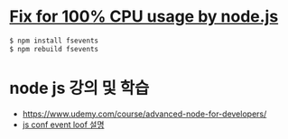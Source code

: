 # [Fix for 100% CPU usage by node.js](https://medium.com/@manusajith/fix-for-100-cpu-usage-by-node-js-529916100aa6)

```zsh
$ npm install fsevents
$ npm rebuild fsevents
```

# node js 강의 및 학습 
- https://www.udemy.com/course/advanced-node-for-developers/
- [js conf event loof 설명](https://www.youtube.com/watch?v=8aGhZQkoFbQ)
